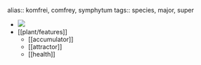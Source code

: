 alias:: komfrei, comfrey, symphytum
tags:: species, major, super

- ![](https://peach-geographical-bat-397.mypinata.cloud/ipfs/QmXUztrFN3fZoaiXYcnmytcFoyquFALffiT7tv1eYousAJ)
- [[plant/features]]
	- [[accumulator]]
	- [[attractor]]
	- [[health]]